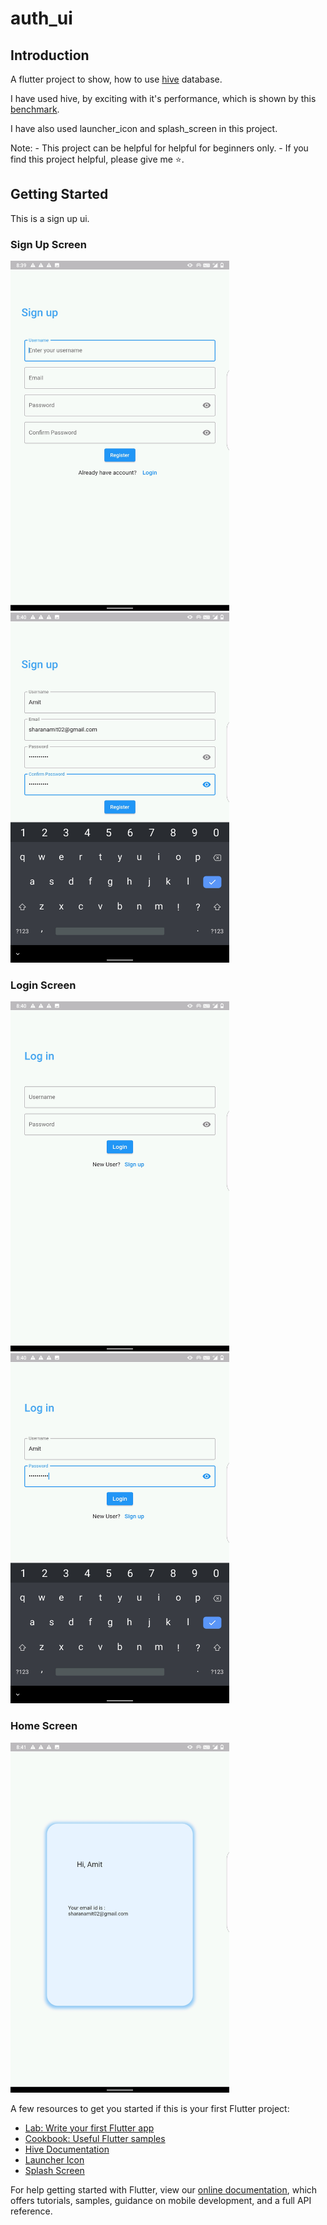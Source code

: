 # auth_ui

## Introduction

A flutter project to show, how to use [hive](https://pub.dev/packages/hive) database.

I have used hive, by exciting with it's performance, which is shown by this [benchmark](https://pub.dev/packages/hive#benchmark).

I have also used launcher_icon and splash_screen in this project.

Note: - This project can be helpful for helpful for beginners only.
      - If you find this project helpful, please give me ⭐.


## Getting Started

This is a sign up ui.

<h3> Sign Up Screen </h3>

<div>

<img src="https://github.com/sharanAmit/auth_ui/blob/main/assets/Screenshots/Screenshot_2022-03-31-20-39-16-917.jpeg" width="350px">
<img src="https://github.com/sharanAmit/auth_ui/blob/main/assets/Screenshots/Screenshot_2022-03-31-20-40-20-075.jpeg" width="350px">
</div>

<h3> Login Screen </h3>
<div>
<img src="https://github.com/sharanAmit/auth_ui/blob/main/assets/Screenshots/Screenshot_2022-03-31-20-40-36-507.jpeg" width="350px">
<img src="https://github.com/sharanAmit/auth_ui/blob/main/assets/Screenshots/Screenshot_2022-03-31-20-41-03-628.jpeg" width="350px">
</div>

<h3>Home Screen </h3>
<img src="https://github.com/sharanAmit/auth_ui/blob/main/assets/Screenshots/Screenshot_2022-03-31-20-41-15-010.jpeg" width="350px">

A few resources to get you started if this is your first Flutter project:

- [Lab: Write your first Flutter app](https://flutter.dev/docs/get-started/codelab)
- [Cookbook: Useful Flutter samples](https://flutter.dev/docs/cookbook)
- [Hive Documentation](https://docs.hivedb.dev/)
- [Launcher Icon](https://pub.dev/packages/flutter_launcher_icons)
- [Splash Screen](https://pub.dev/packages/flutter_native_splash)

For help getting started with Flutter, view our
[online documentation](https://flutter.dev/docs), which offers tutorials,
samples, guidance on mobile development, and a full API reference.
